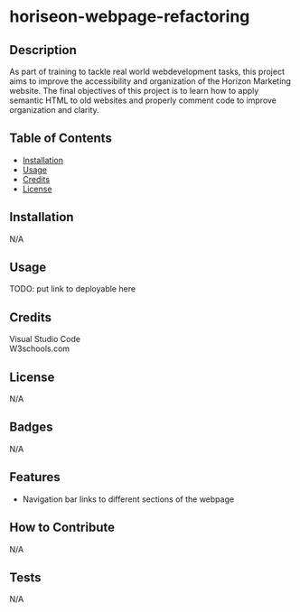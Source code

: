 # horiseon-webpage-refactoring
## Description
As part of training to tackle real world webdevelopment tasks, this project aims 
to improve the accessibility and organization of the Horizon Marketing website. 
The final objectives of this project is to learn how to apply semantic HTML to
 old websites and properly comment code to improve organization and clarity.
## Table of Contents
- [Installation](#installation)
- [Usage](#usage)
- [Credits](#credits)
- [License](#license)
## Installation
N/A
## Usage
TODO: put link to deployable here
## Credits
Visual Studio Code <br />
W3schools.com
## License
N/A
## Badges
N/A
## Features
 - Navigation bar links to different sections of the webpage
## How to Contribute
N/A
## Tests
N/A
